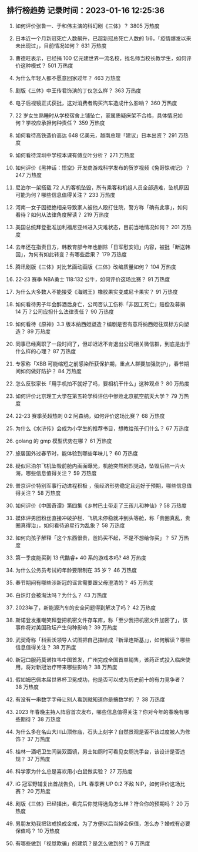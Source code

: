 
## 排行榜趋势 记录时间：2023-01-16 12:25:36
  
  1. 如何评价张鲁一、于和伟主演的科幻剧《三体》？ 3805 万热度
    
  2. 日本近一个月新冠死亡人数飙升，已超新冠总死亡人数的 1/6，「疫情爆发以来未出现过」，目前情况如何？ 631 万热度
    
  3. 曹德旺表示，已经捐 100 亿元建世界一流名校，找名师当校长教学生，如何评价这种模式？ 501 万热度
    
  4. 为什么年轻人都不愿意回家过年？ 463 万热度
    
  5. 剧版《三体》中王传君饰演的丁仪怎么样？ 363 万热度
    
  6. 电子后视镜正式获批，这对消费者购买汽车造成什么影响？ 360 万热度
    
  7. 22 岁女生熟睡时从学校宿舍上铺坠亡，家属质疑床架不合格，具体情况如何？学校应承担何种责任？ 359 万热度
    
  8. 如何看待高铁造价高达 648 亿美元，越南总理「建议」日本出资？ 291 万热度
    
  9. 如何看待深圳中学校本课有傅立叶分析？ 271 万热度
    
  10. 如何评价《黑神话：悟空》开发商游戏科学发布的贺岁视频《兔哥惊魂记》？ 247 万热度
    
  11. 尼泊尔一架搭载 72 人的客机坠毁，所有乘客和机组人员全部遇难，坠机原因可能为何？哪些信息值得关注？ 233 万热度
    
  12. 河南一女子因拒绝相亲导致家人被他人殴打住院，警方称「确有此事」，如何看待？如何从法律角度解读？ 219 万热度
    
  13. 美国总统拜登批准加利福尼亚州进入灾难状态，目前当地情况如何？ 201 万热度
    
  14. 去年还在指责日方，韩教育部今年也删除「日军慰安妇」内容，被批「断送韩国」，为何有如此转变？有哪些后果？ 179 万热度
    
  15. 腾讯剧版《三体》对比艺画动画版《三体》改编质量如何？ 104 万热度
    
  16. 22-23 赛季 NBA勇士 118:132 公牛，如何评价这场比赛？ 91 万热度
    
  17. 为什么大多数人不能接受《海贼王》橡胶果实变成尼卡果实？ 91 万热度
    
  18. 如何看待男子年会醉酒后身亡，公司否认工伤称「非因工死亡」赔偿及募捐 14 万？公司应担什么法律责任？ 90 万热度
    
  19. 如何看待《原神》3.3 版本纳西妲塑造？编剧是否有意将纳西妲往双标方向塑造？ 89 万热度
    
  20. 同事已经离职了一段时间了，但却迟迟不肯退出公司相关微信群，到底是出于什么样的心理？ 87 万热度
    
  21. 专家称「XBB 可能缩短之前感染所获保护期，重点人群要加强防护」，春节期间如何做好防护？ 84 万热度
    
  22. 怎么反驳家长「用手机拍不就好了吗，要相机干什么」这种观点？ 80 万热度
    
  23. 如何评价北京理工大学在第五轮学科评估中惨败北京航空航天大学？ 79 万热度
    
  24. 22-23 赛季英超热刺 0:2 阿森纳，如何评价这场比赛？ 68 万热度
    
  25. 为什么《水浒传》会成为小学生的推荐书目，想教给孩子们什么？ 67 万热度
    
  26. golang 的 gmp 模型优势在哪？ 61 万热度
    
  27. 旅居国外过春节时，能体验到哪些年味儿？ 60 万热度
    
  28. 疑似尼泊尔飞机坠毁前舱内画面曝光，机舱突然剧烈晃动，坠毁后陷一片火海，哪些信息值得关注？ 59 万热度
    
  29. 普京评价特别军事行动进程积极 ，俄经济形势稳定且远好于预期，哪些信息值得关注？ 58 万热度
    
  30. 如何评价《中国奇谭》第四集《乡村巴士带走了王孩儿和神仙》? 58 万热度
    
  31. 媒体评男团粉丝直接冲破护栏、飞机未停稳就冲到头等舱，称「贵圈真乱，贵圈真得治」，如何看待追星行为乱象？ 58 万热度
    
  32. 如何向孩子解释「这个东西很贵，爸妈买不起，不是不想给你买」？ 57 万热度
    
  33. 第一季度能买到 13 代酷睿+ 40 系的游戏本吗? 48 万热度
    
  34. 为什么公务员考试的年龄要限制在 35 岁？ 46 万热度
    
  35. 春节期间有哪些涉新冠的谣言需要跟父母澄清的？ 45 万热度
    
  36. 白炽灯会被淘汰吗？为什么？ 43 万热度
    
  37. 2023年了，新能源汽车的安全问题得到解决了吗？ 42 万热度
    
  38. 斯诺登发推嘲笑拜登把机密文件存车库，称「至少我把机密文件加密了」，该事件将对美国政坛产生何种影响？ 39 万热度
    
  39. 武契奇称「科索沃领导人试图把自己描绘成『新泽连斯基』」，如何解读？哪些信息值得关注？ 38 万热度
    
  40. 新冠口服药莫诺拉韦中国首发，广州完成全国首单销售，该药正式投入临床使用，将对新冠治疗带来哪些影响？ 38 万热度
    
  41. 假如姆巴佩本届世界杯卫冕成功，他是否可以成为历史前十的有力竞争者？ 38 万热度
    
  42. 有没有一串数字字母让别人看到就知道你是搞数学的 ？ 38 万热度
    
  43. 2023 年春晚主持人阵容首次发布，哪些信息值得关注？你对今年的春晚有哪些期待？ 38 万热度
    
  44. 为什么多在名山大川山顶修庙，石头上刻字？自然景观是否不该过度被人为修饰？ 37 万热度
    
  45. 桂林一酒吧卫生间装双面镜，男士如厕时可看见女厕洗手台，该设计是否违规？ 37 万热度
    
  46. 科学家为什么总是喜欢用小白鼠做实验？ 27 万热度
    
  47. iG 冠军野辅复出首战告负，LPL 春季赛 UP 0:2 不敌 NIP，如何评价这场比赛？ 20 万热度
    
  48. 剧版《三体》已经播出，看完后你觉得选角怎么样？符合你的预期吗？ 20 万热度
    
  49. 男朋友劝我把钻戒换成金戒，为了方便以后当掉会保值，怎么办？婚戒有必要保值吗？ 10 万热度
    
  50. 有哪些做到「视觉欺骗」的建筑？是怎么做到的？ 6 万热度
    